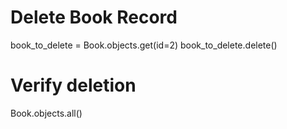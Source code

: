 # Delete Book Record

book_to_delete = Book.objects.get(id=2)
book_to_delete.delete()

# Verify deletion
Book.objects.all()

